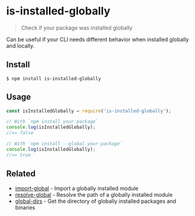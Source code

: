 # is-installed-globally

> Check if your package was installed globally

Can be useful if your CLI needs different behavior when installed globally and locally.

## Install

```
$ npm install is-installed-globally
```

## Usage

```js
const isInstalledGlobally = require('is-installed-globally');

// With `npm install your-package`
console.log(isInstalledGlobally);
//=> false

// With `npm install --global your-package`
console.log(isInstalledGlobally);
//=> true
```

## Related

- [import-global](https://github.com/sindresorhus/import-global) - Import a globally installed module
- [resolve-global](https://github.com/sindresorhus/resolve-global) - Resolve the path of a globally installed module
- [global-dirs](https://github.com/sindresorhus/global-dirs) - Get the directory of globally installed packages and binaries
